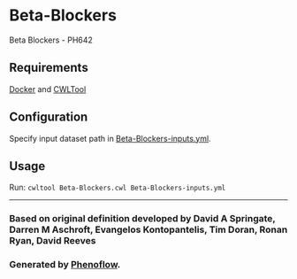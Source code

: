 # Beta-Blockers

Beta Blockers - PH642

## Requirements

[Docker](https://docs.docker.com/install/) and [CWLTool](https://github.com/common-workflow-language/cwltool#install)

## Configuration

Specify input dataset path in [Beta-Blockers-inputs.yml](Beta-Blockers-inputs.yml).

## Usage

Run: `cwltool Beta-Blockers.cwl Beta-Blockers-inputs.yml`

***

### Based on original definition developed by David A Springate, Darren M Aschroft, Evangelos Kontopantelis, Tim Doran, Ronan Ryan, David Reeves
### Generated by [Phenoflow](https://kclhi.org/phenoflow).

